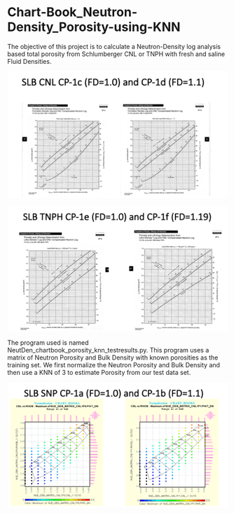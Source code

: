 # Chart-Book_Neutron-Density_Porosity-using-KNN
The objective of this project is to calculate a Neutron-Density log analysis based total porosity from Schlumberger CNL or TNPH with fresh and saline Fluid Densities.

![CNL_Image](CNL.png)

![TNPH_Image](TNPH.png)

The program used is named NeutDen_chartbook_porosity_knn_testresults.py. This program uses a matrix of Neutron Porosity and Bulk Density with known porosities as the training set. We first normalize the Neutron Porosity and Bulk Density and then use a KNN of 3 to estimate Porosity from our test data set. 

![SMatrix_Image](Matrix.png) 
